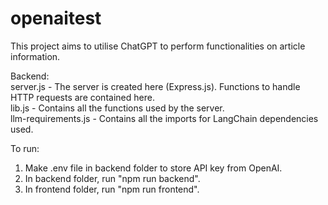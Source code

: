 # openaitest

This project aims to utilise ChatGPT to perform functionalities on article information.

Backend:  
server.js - The server is created here (Express.js). Functions to handle HTTP requests are contained here.  
lib.js - Contains all the functions used by the server.  
llm-requirements.js - Contains all the imports for LangChain dependencies used.  

To run:

1. Make .env file in backend folder to store API key from OpenAI.
2. In backend folder, run "npm run backend".
3. In frontend folder, run "npm run frontend".
